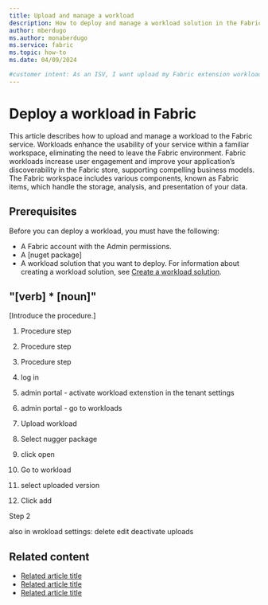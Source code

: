 ```yaml
---
title: Upload and manage a workload
description: How to deploy and manage a workload solution in the Fabric service to improve performance and user engagement.
author: mberdugo
ms.author: monaberdugo
ms.service: fabric
ms.topic: how-to
ms.date: 04/09/2024

#customer intent: As an ISV, I want upload my Fabric extension workload in order to integrating my app into the Fabric framework.
---
```


# Deploy a workload in Fabric

This article describes how to upload and manage a workload to the Fabric service. Workloads enhance the usability of your service within a familiar workspace, eliminating the need to leave the Fabric environment. Fabric workloads increase user engagement and improve your application’s discoverability in the Fabric store, supporting compelling business models. The Fabric workspace includes various components, known as Fabric items, which handle the storage, analysis, and presentation of your data.

## Prerequisites

Before you can deploy a workload, you must have the following:

* A Fabric account with the Admin permissions.
* A [nuget package]
* A workload solution that you want to deploy. For information about creating a workload solution, see [Create a workload solution](create-workload.md).

## "[verb] * [noun]"

[Introduce the procedure.]

1. Procedure step
1. Procedure step
1. Procedure step

1. log in
1. admin portal - activate workload extenstion in the tenant settings
1. admin portal - go to workloads
1. Upload workload
1. Select nugger package
1. click open
1. Go to workload
1. select uploaded version
1. Click add

Step 2

also in wrokload settings:
 delete
 edit
 deactivate
 uploads

<!-- Required: Steps to complete the task - H2

In one or more H2 sections, organize procedures. A section
contains a major grouping of steps that help the user complete
a task.

Begin each section with a brief explanation for context, and
provide an ordered list of steps to complete the procedure.

If it applies, provide sections that describe alternative tasks or
procedures.

-->

## Related content

* [Related article title](link.md)
* [Related article title](link.md)
* [Related article title](link.md)
